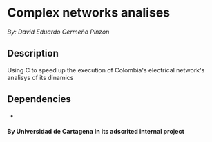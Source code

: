 # Complex networks analises
_By: David Eduardo Cermeño Pinzon_

## Description
Using C to speed up the execution of Colombia's electrical network's analisys of its dinamics

## Dependencies
- 

#### By Universidad de Cartagena in its adscrited internal project